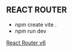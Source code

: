 ## REACT ROUTER


* npm create vite .
* npm run dev 

[React Router v6](https://reactrouter.com/en/main)
 
